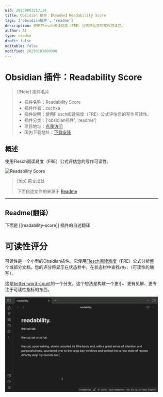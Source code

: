 ```yaml
---
uid: 20230803213114
title: Obsidian 插件：【Readme】Readability Score
tags: ['obsidian插件', 'readme']
description: 使用Flesch阅读易度（FRE）公式评估您的写作可读性。
author: AI
type: readme
draft: false
editable: false
modified: 20230101000000
---
```


# Obsidian 插件：Readability Score

> [!Note] 插件名片
> - 插件名称：Readability Score
> - 插件作者：zuchka
> - 插件说明：使用Flesch阅读易度（FRE）公式评估您的写作可读性。
> - 插件分类：['obsidian插件', 'readme']
> - 项目地址：[点我访问](https://github.com/zuchka/obsidian-readability)
> - 国内下载地址：[下载安装](https://pkmer.cn/products/plugin/pluginMarket/?readability-score)

## 概述

使用Flesch阅读易度（FRE）公式评估您的写作可读性。

![Readability Score](https://cdn.pkmer.cn/covers/readability-score_new.gif!pkmer)

> [!tip] 原文出处
> 
>下面自述文件的来源于 [Readme](https://ghproxy.net/https://raw.githubusercontent.com/zuchka/obsidian-readability/main/README.md)
> 

---

## Readme(翻译）

下面是 [[readability-score]] 插件的自述翻译



# 可读性评分

可读性是一个小型的Obsidian插件。它使用[Flesch阅读难度](https://en.wikipedia.org/wiki/Flesch%E2%80%93Kincaid_readability_tests#Flesch_reading_ease)（FRE）公式分析整个或部分文档。您的评分将显示在状态栏中。在状态栏中查找`r9y:`（可读性的缩写）。

这是[better-word-count](https://github.com/lukeleppan/better-word-count)的一个分支。这个想法是构建一个更小、更有见解、更专注于可读性指标的东西。

![readability-score gif](https://raw.githubusercontent.com/zuchka/obsidian-readability/master/assets/readability-score.gif)



